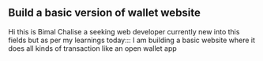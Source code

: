 
## Build a basic version of wallet website


Hi this is Bimal Chalise a seeking web developer currently new into this fields but as per my learnings today:::
I am building a basic website where it does all kinds of transaction like an open wallet app